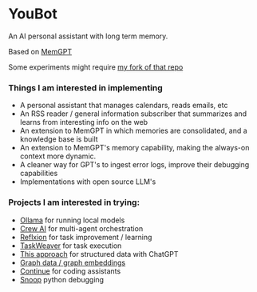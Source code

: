 # YouBot

An AI personal assistant with long term memory.

Based on [MemGPT](https://memgpt.ai)

Some experiments might require [my fork of that repo](https://github.com/tombedor/MemGPT)

### Things I am interested in implementing
- A personal assistant that manages calendars, reads emails, etc
- An RSS reader / general information subscriber that summarizes and learns from interesting info on the web
- An extension to MemGPT in which memories are consolidated, and a knowledge base is built
- An extension to MemGPT's memory capability, making the always-on context more dynamic.
- A cleaner way for GPT's to ingest error logs, improve their debugging capabilities
- Implementations with open source LLM's

### Projects I am interested in trying:
- [Ollama](https://ollama.ai) for running local models
- [Crew AI](https://github.com/joaomdmoura/crewAI) for multi-agent orchestration
- [Reflxion](https://arxiv.org/abs/2303.11366) for task improvement / learning
- [TaskWeaver](https://github.com/microsoft/TaskWeaver) for task execution
- [This approach](https://minimaxir.com/2023/12/chatgpt-structured-data/) for structured data with ChatGPT
- [Graph data / graph embeddings](https://github.com/shenweichen/GraphEmbedding)
- [Continue](https://continue.dev) for coding assistants
- [Snoop](https://simonwillison.net/2024/Jan/31/snoop/) python debugging
